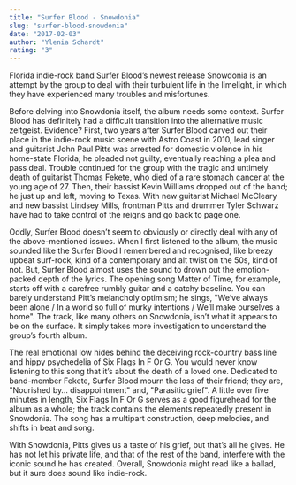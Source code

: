 ```yaml
---
title: "Surfer Blood - Snowdonia"
slug: "surfer-blood-snowdonia"
date: "2017-02-03"
author: "Ylenia Schardt"
rating: "3"
---
```


Florida indie-rock band Surfer Blood’s newest release Snowdonia is an attempt by the group to deal with their turbulent life in the limelight, in which they have experienced many troubles and misfortunes.

Before delving into Snowdonia itself, the album needs some context. Surfer Blood has definitely had a difficult transition into the alternative music zeitgeist. Evidence? First, two years after Surfer Blood carved out their place in the indie-rock music scene with Astro Coast in 2010, lead singer and guitarist John Paul Pitts was arrested for domestic violence in his home-state Florida; he pleaded not guilty, eventually reaching a plea and pass deal. Trouble continued for the group with the tragic and untimely death of guitarist Thomas Fekete, who died of a rare stomach cancer at the young age of 27. Then, their bassist Kevin Williams dropped out of the band; he just up and left, moving to Texas. With new guitarist Michael McCleary and new bassist Lindsey Mills, frontman Pitts and drummer Tyler Schwarz have had to take control of the reigns and go back to page one.

Oddly, Surfer Blood doesn’t seem to obviously or directly deal with any of the above-mentioned issues. When I first listened to the album, the music sounded like the Surfer Blood I remembered and recognised, like breezy upbeat surf-rock, kind of a contemporary and alt twist on the 50s, kind of not. But, Surfer Blood almost uses the sound to drown out the emotion-packed depth of the lyrics. The opening song Matter of Time, for example, starts off with a carefree rumbly guitar and a catchy baseline. You can barely understand Pitt’s melancholy optimism; he sings, "We’ve always been alone / In a world so full of murky intentions / We’ll make ourselves a home". The track, like many others on Snowdonia, isn’t what it appears to be on the surface. It simply takes more investigation to understand the group’s fourth album.

The real emotional low hides behind the deceiving rock-country bass line and hippy psychedelia of Six Flags In F Or G. You would never know listening to this song that it’s about the death of a loved one. Dedicated to band-member Fekete, Surfer Blood mourn the loss of their friend; they are, "Nourished by… disappointment" and, "Parasitic grief". A little over five minutes in length, Six Flags In F Or G serves as a good figurehead for the album as a whole; the track contains the elements repeatedly present in Snowdonia. The song has a multipart construction, deep melodies, and shifts in beat and song.

With Snowdonia, Pitts gives us a taste of his grief, but that’s all he gives. He has not let his private life, and that of the rest of the band, interfere with the iconic sound he has created. Overall, Snowdonia might read like a ballad, but it sure does sound like indie-rock.
